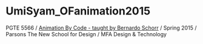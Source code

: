# UmiSyam_OFanimation2015

PGTE 5566 / [Animation By Code - taught by Bernardo Schorr](https://github.com/bschorr/OFAnimation_Spring2015) / Spring 2015 / Parsons The New School for Design / MFA Design & Technology

